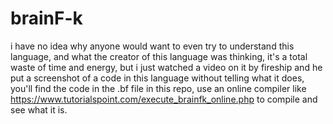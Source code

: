 # brainF-k
i have no idea why anyone would want to even try to understand this language, and what the creator of this language was thinking, it's a total waste of time and energy, but i just watched a video on it by fireship and he put a screenshot of a code in this language without telling what it does, you'll find the code in the .bf file in this repo, use an online compiler like https://www.tutorialspoint.com/execute_brainfk_online.php to compile and see what it is.

